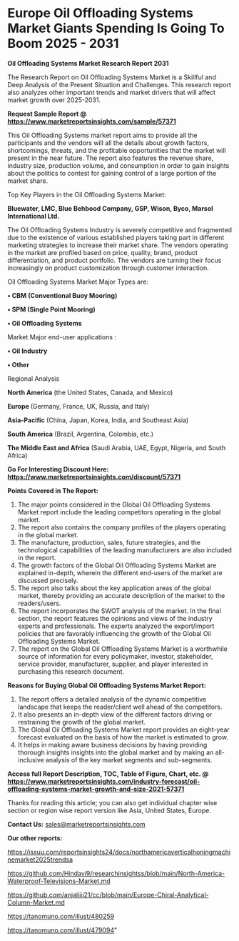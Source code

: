 # Europe Oil Offloading Systems Market Giants Spending Is Going To Boom 2025 - 2031

<strong>Oil Offloading Systems Market Research Report 2031</strong>

The Research Report on Oil Offloading Systems Market is a Skillful and Deep Analysis of the Present Situation and Challenges. This research report also analyzes other important trends and market drivers that will affect market growth over 2025-2031.

<strong>Request Sample Report @ <a href=https://www.marketreportsinsights.com/sample/57371>https://www.marketreportsinsights.com/sample/57371</a></strong>

This Oil Offloading Systems market report aims to provide all the participants and the vendors will all the details about growth factors, shortcomings, threats, and the profitable opportunities that the market will present in the near future. The report also features the revenue share, industry size, production volume, and consumption in order to gain insights about the politics to contest for gaining control of a large portion of the market share.

Top Key Players in the Oil Offloading Systems Market:

<strong>Bluewater, LMC, Blue Behbood Company, GSP, Wison, Byco, Marsol International Ltd.</strong>

The Oil Offloading Systems Industry is severely competitive and fragmented due to the existence of various established players taking part in different marketing strategies to increase their market share. The vendors operating in the market are profiled based on price, quality, brand, product differentiation, and product portfolio. The vendors are turning their focus increasingly on product customization through customer interaction.

Oil Offloading Systems Market Major Types are:

<strong>• CBM (Conventional Buoy Mooring)

• SPM (Single Point Mooring)

• Oil Offloading Systems</strong>

Market Major end-user applications :

<strong>• Oil Industry

• Other</strong>

Regional Analysis

</u><strong><b>North America</b></strong> (the United States, Canada, and Mexico)

<strong><b>Europe </b></strong>(Germany, France, UK, Russia, and Italy)

<strong><b>Asia-Pacific</b></strong> (China, Japan, Korea, India, and Southeast Asia)

<strong><b>South America</b></strong> (Brazil, Argentina, Colombia, etc.)

<strong><b>The Middle East and Africa</b></strong> (Saudi Arabia, UAE, Egypt, Nigeria, and South Africa)

<strong>Go For Interesting Discount Here: <a href=https://www.marketreportsinsights.com/discount/57371>https://www.marketreportsinsights.com/discount/57371</a></strong>

<strong>Points Covered in The Report:</strong>
<ol>
  <li>The major points considered in the Global Oil Offloading Systems Market report include the leading competitors operating in the global market.</li>
  <li>The report also contains the company profiles of the players operating in the global market.</li>
  <li>The manufacture, production, sales, future strategies, and the technological capabilities of the leading manufacturers are also included in the report.</li>
  <li>The growth factors of the Global Oil Offloading Systems Market are explained in-depth, wherein the different end-users of the market are discussed precisely.</li>
  <li>The report also talks about the key application areas of the global market, thereby providing an accurate description of the market to the readers/users.</li>
  <li>The report incorporates the SWOT analysis of the market. In the final section, the report features the opinions and views of the industry experts and professionals. The experts analyzed the export/import policies that are favorably influencing the growth of the Global Oil Offloading Systems Market.</li>
  <li>The report on the Global Oil Offloading Systems Market is a worthwhile source of information for every policymaker, investor, stakeholder, service provider, manufacturer, supplier, and player interested in purchasing this research document.</li>
</ol>
<strong>Reasons for Buying Global Oil Offloading Systems Market Report:</strong>

<ol>
  <li>The report offers a detailed analysis of the dynamic competitive landscape that keeps the reader/client well ahead of the competitors.</li>
  <li>It also presents an in-depth view of the different factors driving or restraining the growth of the global market.</li>
  <li>The Global Oil Offloading Systems Market report provides an eight-year forecast evaluated on the basis of how the market is estimated to grow.</li>
  <li>It helps in making aware business decisions by having providing thorough insights insights into the global market and by making an all-inclusive analysis of the key market segments and sub-segments.</li>
</ol>
<strong>Access full Report Description, TOC, Table of Figure, Chart, etc. @ <a href=https://www.marketreportsinsights.com/industry-forecast/oil-offloading-systems-market-growth-and-size-2021-57371>https://www.marketreportsinsights.com/industry-forecast/oil-offloading-systems-market-growth-and-size-2021-57371</a></strong>


Thanks for reading this article; you can also get individual chapter wise section or region wise report version like Asia, United States, Europe.

<strong>Contact Us:</strong>
sales@marketreportsinsights.com

<strong>Our other reports:</strong>

<a href=https://issuu.com/reportsinsights24/docs/northamericaverticalhoningmachinemarket2025trendsa>https://issuu.com/reportsinsights24/docs/northamericaverticalhoningmachinemarket2025trendsa</a>

<a href=https://github.com/Hindavi9/researchinsightss/blob/main/North-America-Waterproof-Televisions-Market.md>https://github.com/Hindavi9/researchinsightss/blob/main/North-America-Waterproof-Televisions-Market.md</a>

<a href=https://github.com/anjaliiii21/cc/blob/main/Europe-Chiral-Analytical-Column-Market.md>https://github.com/anjaliiii21/cc/blob/main/Europe-Chiral-Analytical-Column-Market.md</a>

<a href=https://tanomuno.com/illust/480259>https://tanomuno.com/illust/480259</a>

<a href=https://tanomuno.com/illust/479094>https://tanomuno.com/illust/479094</a>"
